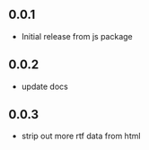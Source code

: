 ## 0.0.1

* Initial release from js package 

## 0.0.2

* update docs


## 0.0.3

* strip out more rtf data from html